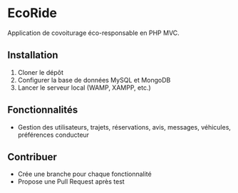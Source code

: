 # EcoRide

Application de covoiturage éco-responsable en PHP MVC.

## Installation

1. Cloner le dépôt
2. Configurer la base de données MySQL et MongoDB
3. Lancer le serveur local (WAMP, XAMPP, etc.)

## Fonctionnalités

- Gestion des utilisateurs, trajets, réservations, avis, messages, véhicules, préférences conducteur

## Contribuer

- Crée une branche pour chaque fonctionnalité
- Propose une Pull Request après test